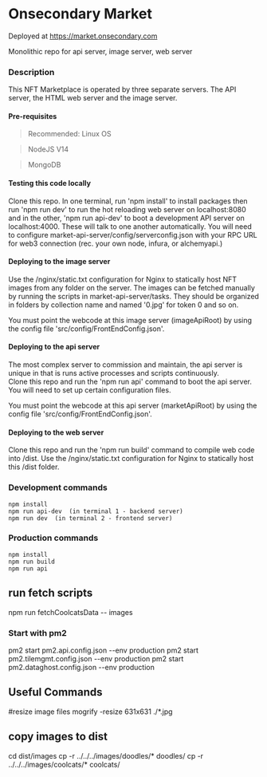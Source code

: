 # Onsecondary Market  
 
 Deployed at https://market.onsecondary.com
 
  
 Monolithic repo for api server, image server, web server 


### Description
 
 This NFT Marketplace is operated by three separate servers.  The API server, the HTML web server and the image server.  
 


#### Pre-requisites 

> Recommended: Linux OS

> NodeJS V14

> MongoDB 



#### Testing this code locally
Clone this repo.  In one terminal,  run 'npm install' to install packages then run 'npm run dev' to run the hot reloading web server on localhost:8080 and in the other, 'npm run api-dev' to boot a development API server on localhost:4000.   These will talk to one another automatically.  You will need to configure market-api-server/config/serverconfig.json with your RPC URL for web3 connection (rec. your own node, infura, or alchemyapi.)  

 
#### Deploying to the image server 
Use the /nginx/static.txt configuration for Nginx to statically host NFT images from any folder on the server.  The images can be fetched manually by running the scripts in market-api-server/tasks.   They should be organized in folders by collection name and named '0.jpg' for token 0 and so on.  

You must point the webcode at this image server (imageApiRoot) by using the config file 'src/config/FrontEndConfig.json'.



#### Deploying to the api server
The most complex server to commission and maintain, the api server is unique in that is runs active processes and scripts continuously.  
Clone this repo and run the 'npm run api' command to boot the api server.  You will need to set up certain configuration files.

You must point the webcode at this api server (marketApiRoot) by using the config file 'src/config/FrontEndConfig.json'.

#### Deploying to the web server 
Clone this repo and run the 'npm run build' command to compile web code into /dist.  Use the /nginx/static.txt configuration for Nginx to statically host this /dist folder.
  
  

### Development commands
```
npm install
npm run api-dev  (in terminal 1 - backend server)
npm run dev  (in terminal 2 - frontend server)
```

### Production commands
```
npm install
npm run build
npm run api
```
 



## run fetch scripts 
npm run fetchCoolcatsData -- images



 ### Start with pm2 
 pm2 start pm2.api.config.json --env production 
 pm2 start pm2.tilemgmt.config.json --env production 
 pm2 start pm2.dataghost.config.json --env production 

 ## Useful Commands
 
#resize image files 
mogrify -resize 631x631 ./*.jpg

## copy images to dist 
cd dist/images
cp -r ../../../images/doodles/* doodles/
cp -r ../../../images/coolcats/* coolcats/
